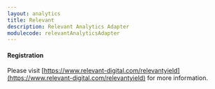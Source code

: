 ```yaml
---
layout: analytics
title: Relevant
description: Relevant Analytics Adapter
modulecode: relevantAnalyticsAdapter
---
```


#### Registration

Please visit [https://www.relevant-digital.com/relevantyield](https://www.relevant-digital.com/relevantyield) for more information.

